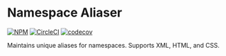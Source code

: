 Namespace Aliaser
=================

[![NPM][npm-image]][npm-url]
[![CircleCI][ci-image]][ci-url]
[![codecov][codecov-image]][codecov-url]

Maintains unique aliases for namespaces. Supports XML, HTML, and CSS.


[npm-image]: https://img.shields.io/npm/v/namespace-aliaser.svg
[npm-url]: https://www.npmjs.com/package/namespace-aliaser
[ci-image]:https://circleci.com/gh/surol/namespace-aliaser.svg?style=shield
[ci-url]:https://circleci.com/gh/surol/namespace-aliaser  
[codecov-image]: https://codecov.io/gh/surol/namespace-aliaser/branch/master/graph/badge.svg
[codecov-url]: https://codecov.io/gh/surol/namespace-aliaser
